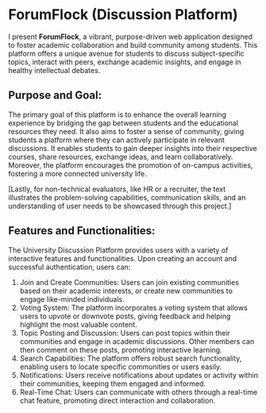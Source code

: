 # ForumFlock (Discussion Platform)

I present **ForumFlock**, a vibrant, purpose-driven web application designed to foster academic collaboration and build community among students. This platform offers a unique avenue for students to discuss subject-specific topics, interact with peers, exchange academic insights, and engage in healthy intellectual debates.

## Purpose and Goal:

The primary goal of this platform is to enhance the overall learning experience by bridging the gap between students and the educational resources they need. It also aims to foster a sense of community, giving students a platform where they can actively participate in relevant discussions. It enables students to gain deeper insights into their respective courses, share resources, exchange ideas, and learn collaboratively. Moreover, the platform encourages the promotion of on-campus activities, fostering a more connected university life.

[Lastly, for non-technical evaluators, like HR or a recruiter, the text illustrates the problem-solving capabilities, communication skills, and an understanding of user needs to be showcased through this project.]

## Features and Functionalities:

The University Discussion Platform provides users with a variety of interactive features and functionalities. Upon creating an account and successful authentication, users can:

1. Join and Create Communities: Users can join existing communities based on their academic interests, or create new communities to engage like-minded individuals.
2. Voting System: The platform incorporates a voting system that allows users to upvote or downvote posts, giving feedback and helping highlight the most valuable content.
3. Topic Posting and Discussion: Users can post topics within their communities and engage in academic discussions. Other members can then comment on these posts, promoting interactive learning.
4. Search Capabilities: The platform offers robust search functionality, enabling users to locate specific communities or users easily.
5. Notifications: Users receive notifications about updates or activity within their communities, keeping them engaged and informed.
6. Real-Time Chat: Users can communicate with others through a real-time chat feature, promoting direct interaction and collaboration.
